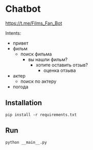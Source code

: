 # Chatbot

https://t.me/Films_Fan_Bot

Intents:

- привет
- фильм
    - поиск фильма
        - вы нашли фильм?
            - хотите оставить отзыв?
                - оценка отзыва
- актер
    - поиск по актеру
- погода

## Installation

```
pip install -r requirements.txt
```

## Run

```
python __main__.py
```